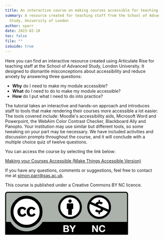 ```yaml
---
title: An interactive course on making courses accessible for teaching staff
summary: A resource created for teaching staff from the School of Advanced
  Study, University of London
author: sparr
date: 2023-02-10
toc: false
file: ""
isGuide: true
---
```

Here you can find an interactive resource created using Articulate Rise for teaching staff at the School of Advanced Study, London University. It designed to dismantle misconceptions about accessibility and reduce anxiety by answering three questions: 

* **Why** do I need to make my module accessible?
* **What** do I need to do to make my module accessible?
* **How** do I put what I need to do into practice?

The tutorial takes an interactive and hands-on approach and introduces staff to tools that make rendering their courses more accessible a lot easier. The tools covered include: Moodle's accessibility aids, Microsoft Word and Powerpoint, the WebAim Color Contrast Checker, Blackboard Ally and Panopto. Your institution may use similar but different tools, so some tweaking on your part may be necessary. We have included activities and discussion prompts throughout the course, and it will conclude with a multiple choice quiz of twelve questions. 

You can access the course by selecting the link below:

[Making your Courses Accessible (Make Things Accessible Version)](https://rise.articulate.com/share/1f-BmeBp63PU5QrG58Ma5inXIgsRdKXF)

If you have any questions, comments or suggestions, feel free to contact me at simon.parr@sas.ac.uk.

This course is published under a Creative Commons BY NC licence.

![Creative Commons BY NC Licence symbol.](src/guideImg/by-nc.png)